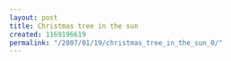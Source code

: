 ```yaml
---
layout: post
title: Christmas tree in the sun
created: 1169196619
permalink: "/2007/01/19/christmas_tree_in_the_sun_0/"
---
```


